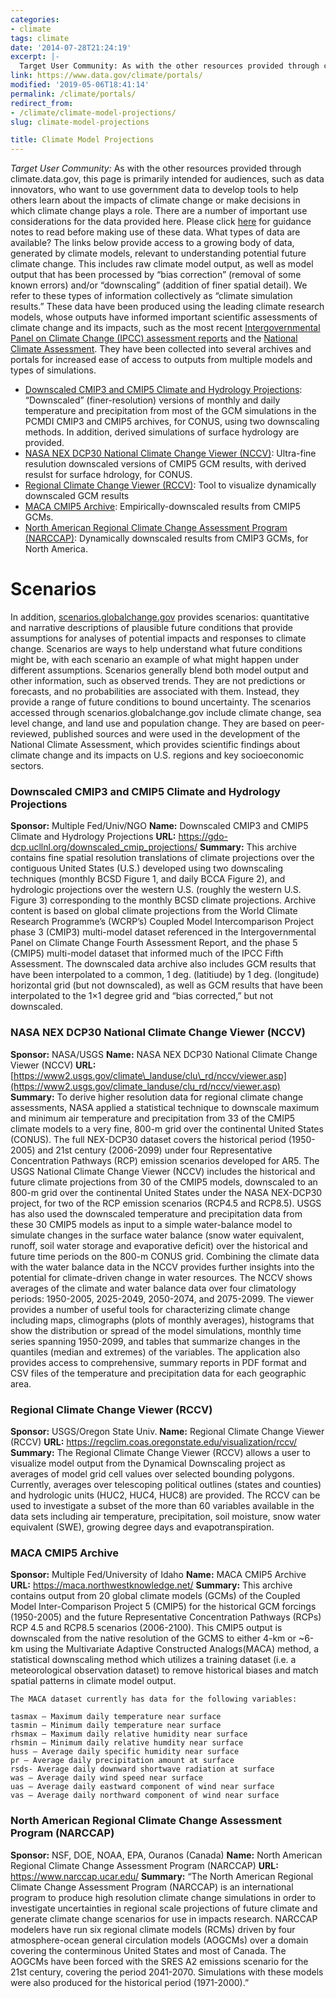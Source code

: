 ```yaml
---
categories:
- climate
tags: climate
date: '2014-07-28T21:24:19'
excerpt: |-
  Target User Community: As with the other resources provided through climate.data.gov, this page is primarily intended for audiences, such as data innovators, who want to use government data to develop tools to help others learn …
link: https://www.data.gov/climate/portals/
modified: '2019-05-06T18:41:14'
permalink: /climate/portals/
redirect_from:
- /climate/climate-model-projections/
slug: climate-model-projections

title: Climate Model Projections
---
```


_Target User Community:_ As with the other resources provided through climate.data.gov, this page is primarily intended for audiences, such as data innovators, who want to use government data to develop tools to help others learn about the impacts of climate change or make decisions in which climate change plays a role. There are a number of important use considerations for the data provided here. Please click [here](../climate-model-projections-guidance-notes/) for guidance notes to read before making use of these data. What types of data are available? The links below provide access to a growing body of data, generated by climate models, relevant to understanding potential future climate change. This includes raw climate model output, as well as model output that has been processed by “bias correction” (removal of some known errors) and/or “downscaling” (addition of finer spatial detail). We refer to these types of information collectively as “climate simulation results.” These data have been produced using the leading climate research models, whose outputs have informed important scientific assessments of climate change and its impacts, such as the most recent [Intergovernmental Panel on Climate Change (IPCC) assessment reports](https://www.ipcc.ch/) and the [National Climate Assessment](https://nca2014.globalchange.gov). They have been collected into several archives and portals for increased ease of access to outputs from multiple models and types of simulations.

* [Downscaled CMIP3 and CMIP5 Climate and Hydrology Projections](#downscaled-cmip3-and-cmip5-climate-and-hydrology-projections): “Downscaled” (finer-resolution) versions of monthly and daily temperature and precipitation from most of the GCM simulations in the PCMDI CMIP3 and CMIP5 archives, for CONUS, using two downscaling methods. In addition, derived simulations of surface hydrology are provided.
* [NASA NEX DCP30 National Climate Change Viewer (NCCV)](#nasa-nex-dcp30-national-climate-change-viewer-(nccv)): Ultra-fine resulution downscaled versions of CMIP5 GCM results, with derived resulst for surface hdrology, for CONUS.
* [Regional Climate Change Viewer (RCCV)](#regional-climate-change-viewer-(rccv)): Tool to visualize dynamically downscaled GCM results
* [MACA CMIP5 Archive](#maca-cmip5-archive): Empirically-downscaled results from CMIP5 GCMs.
* [North American Regional Climate Change Assessment Program (NARCCAP)](#north-american-regional-climate-change-assessment-program-(narccap)): Dynamically downscaled results from CMIP3 GCMs, for North America.

Scenarios
=========

In addition, [scenarios.globalchange.gov](https://scenarios.globalchange.gov) provides scenarios: quantitative and narrative descriptions of plausible future conditions that provide assumptions for analyses of potential impacts and responses to climate change. Scenarios are ways to help understand what future conditions might be, with each scenario an example of what might happen under different assumptions. Scenarios generally blend both model output and other information, such as observed trends. They are not predictions or forecasts, and no probabilities are associated with them. Instead, they provide a range of future conditions to bound uncertainty. The scenarios accessed through scenarios.globalchange.gov include climate change, sea level change, and land use and population change. They are based on peer-reviewed, published sources and were used in the development of the National Climate Assessment, which provides scientific findings about climate change and its impacts on U.S. regions and key socioeconomic sectors.


### Downscaled CMIP3 and CMIP5 Climate and Hydrology Projections
**Sponsor:** Multiple Fed/Univ/NGO
**Name:** Downscaled CMIP3 and CMIP5 Climate and Hydrology Projections
**URL:** https://gdo-dcp.ucllnl.org/downscaled_cmip_projections/
**Summary:**
This archive contains fine spatial resolution translations of climate projections over the contiguous United States (U.S.) developed using two downscaling techniques (monthly BCSD Figure 1, and daily BCCA Figure 2), and hydrologic projections over the western U.S. (roughly the western U.S. Figure 3) corresponding to the monthly BCSD climate projections. Archive content is based on global climate projections from the World Climate Research Programme’s (WCRP’s) Coupled Model Intercomparison Project phase 3 (CMIP3) multi-model dataset referenced in the Intergovernmental Panel on Climate Change Fourth Assessment Report, and the phase 5 (CMIP5) multi-model dataset that informed much of the IPCC Fifth Assessment. The downscaled data archive also includes GCM results that have been interpolated to a common, 1 deg. (latitiude) by 1 deg. (longitude) horizontal grid (but not downscaled), as well as GCM results that have been interpolated to the 1×1 degree grid and “bias corrected,” but not downscaled.


### NASA NEX DCP30 National Climate Change Viewer (NCCV)
**Sponsor:** NASA/USGS
**Name:** NASA NEX DCP30 National Climate Change Viewer (NCCV)
**URL:** [https://www2.usgs.gov/climate\_landuse/clu\_rd/nccv/viewer.asp](https://www2.usgs.gov/climate_landuse/clu_rd/nccv/viewer.asp)
**Summary:**
To derive higher resolution data for regional climate change assessments, NASA applied a statistical technique to downscale maximum and minimum air temperature and precipitation from 33 of the CMIP5 climate models to a very fine, 800-m grid over the continental United States (CONUS). The full NEX-DCP30 dataset covers the historical period (1950-2005) and 21st century (2006-2099) under four Representative Concentration Pathways (RCP) emission scenarios developed for AR5. The USGS National Climate Change Viewer (NCCV) includes the historical and future climate projections from 30 of the CMIP5 models, downscaled to an 800-m grid over the continental United States under the NASA NEX-DCP30 project, for two of the RCP emission scenarios (RCP4.5 and RCP8.5). USGS has also used the downscaled temperature and precipitation data from these 30 CMIP5 models as input to a simple water-balance model to simulate changes in the surface water balance (snow water equivalent, runoff, soil water storage and evaporative deficit) over the historical and future time periods on the 800-m CONUS grid. Combining the climate data with the water balance data in the NCCV provides further insights into the potential for climate-driven change in water resources. The NCCV shows averages of the climate and water balance data over four climatology periods: 1950-2005, 2025-2049, 2050-2074, and 2075-2099. The viewer provides a number of useful tools for characterizing climate change including maps, climographs (plots of monthly averages), histograms that show the distribution or spread of the model simulations, monthly time series spanning 1950-2099, and tables that summarize changes in the quantiles (median and extremes) of the variables. The application also provides access to comprehensive, summary reports in PDF format and CSV files of the temperature and precipitation data for each geographic area.


### Regional Climate Change Viewer (RCCV)
**Sponsor:** USGS/Oregon State Univ.
**Name:** Regional Climate Change Viewer (RCCV)
**URL:** https://regclim.coas.oregonstate.edu/visualization/rccv/
**Summary:**
The Regional Climate Change Viewer (RCCV) allows a user to visualize model output from the Dynamical Downscaling project as averages of model grid cell values over selected bounding polygons. Currently, averages over telescoping political outlines (states and counties) and hydrologic units (HUC2, HUC4, HUC8) are provided. The RCCV can be used to investigate a subset of the more than 60 variables available in the data sets including air temperature, precipitation, soil moisture, snow water equivalent (SWE), growing degree days and evapotranspiration.


### MACA CMIP5 Archive
**Sponsor:** Multiple Fed/University of Idaho
**Name:** MACA CMIP5 Archive
**URL:** https://maca.northwestknowledge.net/
**Summary:**
This archive contains output from 20 global climate models (GCMs) of the Coupled Model Inter-Comparison Project 5 (CMIP5) for the historical GCM forcings (1950-2005) and the future Representative Concentration Pathways (RCPs) RCP 4.5 and RCP8.5 scenarios (2006-2100). This CMIP5 output is downscaled from the native resolution of the GCMS to either 4-km or ~6-km using the Multivariate Adaptive Constructed Analogs(MACA) method, a statistical downscaling method which utilizes a training dataset (i.e. a meteorological observation dataset) to remove historical biases and match spatial patterns in climate model output.

    The MACA dataset currently has data for the following variables:

    tasmax – Maximum daily temperature near surface
    tasmin – Minimum daily temperature near surface
    rhsmax – Maximum daily relative humidity near surface
    rhsmin – Minimum daily relative humdity near surface
    huss – Average daily specific humidity near surface
    pr – Average daily precipitation amount at surface
    rsds- Average daily downward shortwave radiation at surface
    was – Average daily wind speed near surface
    uas – Average daily eastward component of wind near surface
    vas – Average daily northward component of wind near surface


### North American Regional Climate Change Assessment Program (NARCCAP)
**Sponsor:** NSF, DOE, NOAA, EPA, Ouranos (Canada)
**Name:** North American Regional Climate Change Assessment Program (NARCCAP)
**URL:** https://www.narccap.ucar.edu/
**Summary:**
“The North American Regional Climate Change Assessment Program (NARCCAP) is an international program to produce high resolution climate change simulations in order to investigate uncertainties in regional scale projections of future climate and generate climate change scenarios for use in impacts research.
    NARCCAP modelers have run six regional climate models (RCMs) driven by four atmosphere-ocean general circulation models (AOGCMs) over a domain covering the conterminous United States and most of Canada. The AOGCMs have been forced with the SRES A2 emissions scenario for the 21st century, covering the period 2041-2070. Simulations with these models were also produced for the historical period (1971-2000).”

